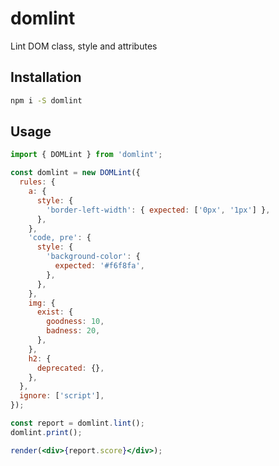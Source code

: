 # domlint

Lint DOM class, style and attributes

## Installation

```bash
npm i -S domlint
```

## Usage

```jsx
import { DOMLint } from 'domlint';

const domlint = new DOMLint({
  rules: {
    a: {
      style: {
        'border-left-width': { expected: ['0px', '1px'] },
      },
    },
    'code, pre': {
      style: {
        'background-color': {
          expected: '#f6f8fa',
        },
      },
    },
    img: {
      exist: {
        goodness: 10,
        badness: 20,
      },
    },
    h2: {
      deprecated: {},
    },
  },
  ignore: ['script'],
});

const report = domlint.lint();
domlint.print();

render(<div>{report.score}</div>);
```
